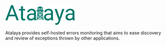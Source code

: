 <img src="./assets/images/Atalaya_primary.svg" width="220" alt="Atalaya">

Atalaya provides self-hosted errors monitoring that aims to ease discovery and review of exceptions thrown by other applications.

